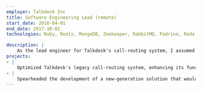 ```yaml
---
employer: Talkdesk Inc
title: Software Engineering Lead (remote)
start_date: 2016-04-01
end_date: 2017-10-01
technologies: Ruby, Redis, MongoDB, Zookeeper, RabbitMQ, Padrino, Roda

description: |
    As the lead engineer for Talkdesk's call-routing system, I assumed ownership of the core system and architected a new generation solution that elevated the platform's performance, scalability, and flexibility. The system was able to support major call features, including routing calls to the right destination, managing call recordings, waiting queues, and agent statuses, ensuring that Talkdesk remained at the forefront of the industry
projects:
- |
    Optimized Talkdesk's legacy call-routing system, enhancing its functionality and performance while maintaining code readability and adding new features that improved call routing capabilities. I've helped to establish integrations with leading providers like Twilio and Plivo, as well as enabling seamless integrations with SIP protocol boosting the platform flexibility.
- |
    Spearheaded the development of a new-generation solution that would seamlessly phase out the legacy system while providing customers with greater flexibility and customization. By leveraging microservices architecture, this system allowed customers to set custom workflows for each number while being horizontally scalable and flexible enough to integrate with third-party systems like Salesforce.
---
```

